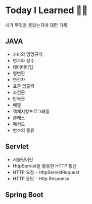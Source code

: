 # Today I Learned 🏊‍♀️
내가 무엇을 몰랐는지에 대한 기록 

## JAVA
- 자바의 명명규칙
- 변수와 상수
- 데이터타입
- 형변환
- 연산자
- 표준 입출력
- 조건문
- 반복문
- 배열
- 객체지향프로그래밍
- 클래스
- 메서드
- 변수의 종류

## Servlet
- 서블릿이란
- HttpServlet을 활용한 HTTP 통신 
- HTTP 요청 - HttpServletRequest
- HTTP 응답 - Http Response
## Spring Boot


